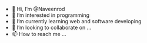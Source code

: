 - 👋 Hi, I’m @Naveenrod
- 👀 I’m interested in programming
- 🌱 I’m currently learning web and software developing
- 💞️ I’m looking to collaborate on ...
- 📫 How to reach me ...

<!---
Naveenrod/Naveenrod is a ✨ special ✨ repository because its `README.md` (this file) appears on your GitHub profile.
You can click the Preview link to take a look at your changes.
--->
